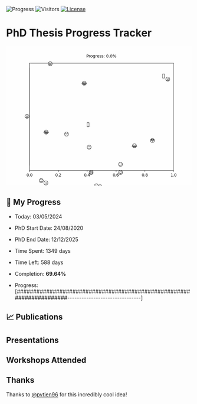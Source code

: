 ![Progress](https://img.shields.io/badge/Progress-69.64%25-a7d96b?style=flat-square)
![Visitors](https://api.visitorbadge.io/api/combined?path=https%3A%2F%2Fgithub.com%2Fpvtien96%2FPhD_Thesis_Tracker&label=Views&labelColor=%2337d67a&countColor=%23ff8a65&style=flat-square)
[![License](https://img.shields.io/badge/License-Apache_2.0-blue.svg)](https://opensource.org/licenses/Apache-2.0)

# PhD Thesis Progress Tracker

<td style="width: 10%; padding: 10px; border: none;">
      <img src="progress.gif" alt="Progress" style="height: 10%">
</td>

## :calendar: My Progress

- Today: 03/05/2024
- PhD Start Date: 24/08/2020
- PhD End Date: 12/12/2025

- Time Spent: 1349 days
- Time Left: 588 days
- Completion: <b>69.64%</b>
- Progress: [#####################################################################-------------------------------]

## 📈 Publications

## Presentations

## Workshops Attended

## Thanks

Thanks to [@pvtien96](https://github.com/pvtien96) for this incredibly cool idea!
